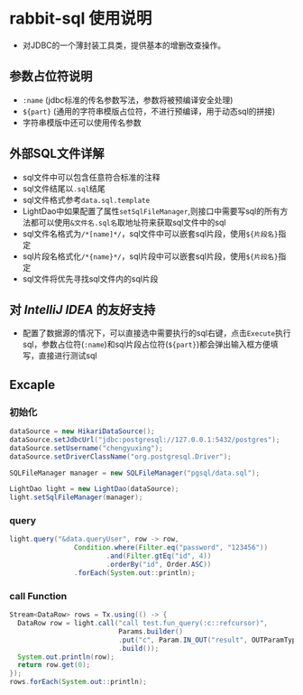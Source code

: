 # rabbit-sql 使用说明
- 对JDBC的一个薄封装工具类，提供基本的增删改查操作。
## 参数占位符说明
- `:name` (jdbc标准的传名参数写法，参数将被预编译安全处理)
- `${part}` (通用的字符串模版占位符，不进行预编译，用于动态sql的拼接)
- 字符串模版中还可以使用传名参数
## 外部SQL文件详解
- sql文件中可以包含任意符合标准的注释
- sql文件结尾以`.sql`结尾
- sql文件格式参考```data.sql.template```
- LightDao中如果配置了属性```setSqlFileManager```,则接口中需要写sql的所有方法都可以使用``&文件名.sql名``取地址符来获取sql文件中的sql
- sql文件名格式为``/*[name]*/``，sql文件中可以嵌套sql片段，使用`${片段名}`指定
- sql片段名格式化``/*{name}*/``，sql片段中可以嵌套sql片段，使用`${片段名}`指定
- sql文件将优先寻找sql文件内的sql片段
## 对 *IntelliJ IDEA* 的友好支持
- 配置了数据源的情况下，可以直接选中需要执行的sql右键，点击`Execute`执行sql，参数占位符(`:name`)和sql片段占位符(`${part}`)都会弹出输入框方便填写，直接进行测试sql

## Excaple

### 初始化

```java
dataSource = new HikariDataSource();
dataSource.setJdbcUrl("jdbc:postgresql://127.0.0.1:5432/postgres");
dataSource.setUsername("chengyuxing");
dataSource.setDriverClassName("org.postgresql.Driver");

SQLFileManager manager = new SQLFileManager("pgsql/data.sql");

LightDao light = new LightDao(dataSource);
light.setSqlFileManager(manager);
```

### query

```java
light.query("&data.queryUser", row -> row,
                Condition.where(Filter.eq("password", "123456"))
                        .and(Filter.gtEq("id", 4))
                        .orderBy("id", Order.ASC))
                .forEach(System.out::println);
```

### call Function

```java
Stream<DataRow> rows = Tx.using(() -> {
  DataRow row = light.call("call test.fun_query(:c::refcursor)",
                           Params.builder()
                           .put("c", Param.IN_OUT("result", OUTParamType.REF_CURSOR))
                           .build());
  System.out.println(row);
  return row.get(0);
});
rows.forEach(System.out::println);
```


